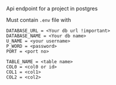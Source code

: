 Api endpoint for a project in postgres

Must contain `.env` file with
```
DATABASE_URL = <Your db url !important>
DATABASE_NAME = <Your db name>
U_NAME = <your username>
P_WORD = <password>
PORT = <port no>

TABLE_NAME = <table name>
COL0 = <col0 or id>
COL1 = <col1>
COL2 = <col2>
```
